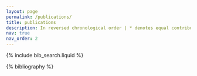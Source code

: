 ```yaml
---
layout: page
permalink: /publications/
title: publications
description: In reversed chronological order | * denotes equal contribution
nav: true
nav_order: 2
---
```


<!-- _pages/publications.md -->

<!-- Bibsearch Feature -->

{% include bib_search.liquid %}

<div class="publications">

{% bibliography %}

</div>
